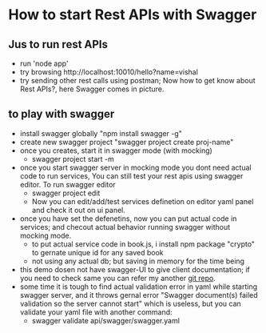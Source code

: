 # How to start Rest APIs with Swagger

## Jus to run rest APIs
* run 'node app'
* try browsing http://localhost:10010/hello?name=vishal
* try sending other rest calls using postman; Now how to get know about Rest APIs?, here Swagger comes in picture.

## to play with swagger
* install swagger globally "npm install swagger -g"
* create new swagger project "swagger project create proj-name"
* once you creates, start it in swagger mode (with mocking)
    * swagger project start -m
* once you start swagger server in mocking mode you dont need actual code to run services, You can still test your rest apis using swagger editor. To run swagger editor
    * swagger project edit
    * Now you can edit/add/test services definetion on editor yaml panel and check it out on ui panel.
* once you have set the defenetins, now you can put actual code in services; and checout actual behavior running swagger without mocking mode.
    * to put actual service code in book.js, i install npm package "crypto" to gernate unique id for any saved book
    * not using any actual db; but saving in memory for the time being
* this demo dosen not have swagger-UI to give client documentation; if you need to check same you can refer my another [git repo](https://github.com/vishalbhardwaj26/rest-express-nodejs).
* some time it is tough to find actual validation error in yaml while starting swagger server, and it throws gernal error "Swagger document(s) failed validation so the server cannot start" which is useless, but you can validate your yaml file with another command:
    * swagger validate api/swagger/swagger.yaml

